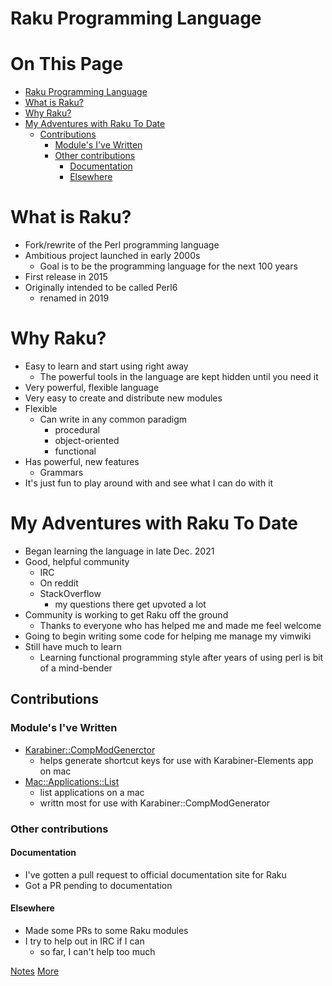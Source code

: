 # Raku Programming Language

# On This Page

- [Raku Programming Language](#raku-programming-language)
- [What is Raku?](#what-is-raku)
- [Why Raku?](#why-raku)
- [My Adventures with Raku To Date](#my-adventures-with-raku-to-date)
    - [Contributions](#contributions)
        - [Module's I've Written](#modules-ive-written)
        - [Other contributions](#other-contributions)
            - [Documentation](#documentation)
            - [Elsewhere](#elsewhere)

# What is Raku?
* Fork/rewrite of the Perl programming language
* Ambitious project launched in early 2000s
    * Goal is to be the programming language for the next 100 years 
* First release in 2015
* Originally intended to be called Perl6
    * renamed in 2019 

# Why Raku?
* Easy to learn and start using right away
    * The powerful tools in the language are kept hidden until you need it 
* Very powerful, flexible language
* Very easy to create and distribute new modules
* Flexible
    * Can write in any common paradigm 
        * procedural
        * object-oriented
        * functional
* Has powerful, new features
    * Grammars 
* It's just fun to play around with and see what I can do with it

# My Adventures with Raku To Date
* Began learning the language in late Dec. 2021
* Good, helpful community
    * IRC
    * On reddit
    * StackOverflow
        * my questions there get upvoted a lot 
* Community is working to get Raku off the ground
    * Thanks to everyone who has helped me and made me feel welcome
* Going to begin writing some code for helping me manage my vimwiki
* Still have much to learn 
    * Learning functional programming style after years of using perl is bit of a mind-bender 

## Contributions

### Module's I've Written
* [Karabiner::CompModGenerctor](https://raku.land/zef:sdondley/Karabiner::CompModGenerator)
    * helps generate shortcut keys for use with Karabiner-Elements app on mac
* [Mac::Applications::List](https://raku.land/zef:sdondley/Mac::Applications::List)
    * list applications on a mac
    * writtn most for use with Karabiner::CompModGenerator

### Other contributions

#### Documentation
* I've gotten a pull request to official documentation site for Raku
* Got a PR pending to documentation

#### Elsewhere
* Made some PRs to some Raku modules
* I try to help out in IRC if I can
    * so far, I can't help too much 

[Notes](Notes)
[More](More)

